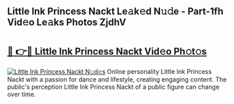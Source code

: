 ## Little Ink Princess Nackt Le𝚊k𝚎d N𝚞𝚍e - Part-1fh Vid𝚎o Le𝚊ks Photos ZjdhV

# <h2><a href="http://fb1dqfh.evod.top/?m=Little+Ink+Princess+Nackt">🔗 👉🔴 Little Ink Princess Nackt Vid𝚎o Ph𝚘t𝚘s</a></h2>

[![Little Ink Princess Nackt N𝚞d𝚎s](https://i.imgur.com/8V9OHl7.gif)](http://fb1dqfh.evod.top/?m=Little+Ink+Princess+Nackt)
Online personality Little Ink Princess Nackt with a passion for dance and lifestyle, creating engaging content. The public's perception Little Ink Princess Nackt of a public figure can change over time. 
